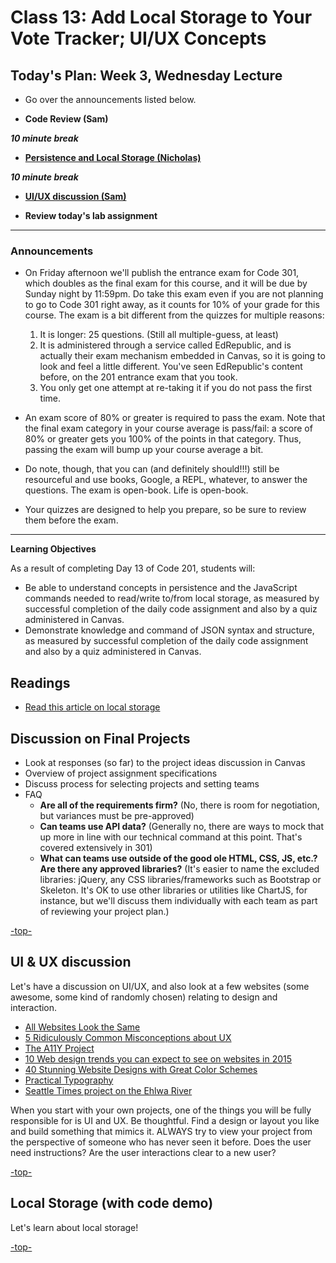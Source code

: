 # Class 13: Add Local Storage to Your Vote Tracker; UI/UX Concepts

<a id="top"></a>
## Today's Plan: Week 3, Wednesday Lecture

- Go over the announcements listed below.

- **Code Review (Sam)**

***10 minute break***

- **[Persistence and Local Storage (Nicholas)](#ls)**

***10 minute break***

- **[UI/UX discussion (Sam)](#uiux)**

- **Review today's lab assignment**

---

### Announcements

- On Friday afternoon we'll publish the entrance exam for Code 301, which doubles as the final exam for this course, and it will be due by Sunday night by 11:59pm. Do take this exam even if you are not planning to go to Code 301 right away, as it counts for 10% of your grade for this course. The exam is a bit different from the quizzes for multiple reasons:

	1. It is longer: 25 questions. (Still all multiple-guess, at least)
	2. It is administered through a service called EdRepublic, and is actually their exam mechanism embedded in Canvas, so it is going to look and feel a little different. You've seen EdRepublic's content before, on the 201 entrance exam that you took.
	3. You only get one attempt at re-taking it if you do not pass the first time.

- An exam score of 80% or greater is required to pass the exam. Note that the final exam category in your course average is pass/fail: a score of 80% or greater gets you 100% of the points in that category. Thus, passing the exam will bump up your course average a bit.
- Do note, though, that you can (and definitely should!!!) still be resourceful and use books, Google, a REPL, whatever, to answer the questions. The exam is open-book. Life is open-book.
- Your quizzes are designed to help you prepare, so be sure to review them before the exam.

---

**Learning Objectives**

As a result of completing Day 13 of Code 201, students will:

- Be able to understand concepts in persistence and the JavaScript commands needed to read/write to/from local storage, as measured by successful completion of the daily code assignment and also by a quiz administered in Canvas.
- Demonstrate knowledge and command of JSON syntax and structure, as measured by successful completion of the daily code assignment and also by a quiz administered in Canvas.

## Readings

- [Read this article on local storage](http://diveintohtml5.info/storage.html)

<a id="Projects"></a>
## Discussion on Final Projects

- Look at responses (so far) to the project ideas discussion in Canvas
- Overview of project assignment specifications
- Discuss process for selecting projects and setting teams
- FAQ
  - **Are all of the requirements firm?** (No, there is room for negotiation, but variances must be pre-approved)
  - **Can teams use API data?** (Generally no, there are ways to mock that up more in line with our  technical command at this point. That's covered extensively in 301)
  - **What can teams use outside of the good ole HTML, CSS, JS, etc.? Are there any approved libraries?** (It's easier to name the excluded libraries: jQuery, any CSS libraries/frameworks such as Bootstrap or Skeleton. It's OK to use other libraries or utilities like ChartJS, for instance, but we'll discuss them individually with each team as part of reviewing your project plan.)

[-top-](#top)

<a id="uiux"></a>
## UI & UX discussion

Let's have a discussion on UI/UX, and also look at a few websites (some awesome, some kind of randomly chosen) relating to design and interaction.

- [All Websites Look the Same](http://www.zeldman.com/2015/09/10/all-websites-look-the-same/)
- [5 Ridiculously Common Misconceptions about UX](https://www.sitepoint.com/5-ridiculously-common-misconceptions-about-ux/)
- [The A11Y Project](http://a11yproject.com/)
- [10 Web design trends you can expect to see on websites in 2015](http://thenextweb.com/dd/2015/01/02/10-web-design-trends-can-expect-see-2015/)
- [40 Stunning Website Designs with Great Color Schemes](http://www.onextrapixel.com/2013/10/25/40-stunning-website-designs-with-great-color-schemes/)
- [Practical Typography](http://practicaltypography.com/)
- [Seattle Times project on the Ehlwa River](https://github.com/seattletimes/elwha)

When you start with your own projects, one of the things you will be fully responsible for is UI and UX. Be thoughtful. Find a design or layout you like and build something that mimics it. ALWAYS try to view your project from the perspective of someone who has never seen it before. Does the user need instructions? Are the user interactions clear to a new user?

[-top-](#top)

<a id="ls"></a>
## Local Storage (with code demo)

Let's learn about local storage!

[-top-](#top)
